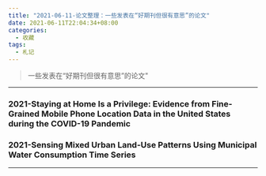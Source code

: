```yaml
---
title: "2021-06-11-论文整理：一些发表在“好期刊但很有意思”的论文"
date: 2021-06-11T22:04:34+08:00
categories:
  - 收藏
tags:
  - 札记
---
```

> 一些发表在“好期刊但很有意思”的论文"

<!--more-->

------------

<!-- content -->

### 2021-Staying at Home Is a Privilege: Evidence from Fine-Grained Mobile Phone Location Data in the United States during the COVID-19 Pandemic


### 2021-Sensing Mixed Urban Land-Use Patterns Using Municipal Water Consumption Time Series
---

<!-- pic -->
